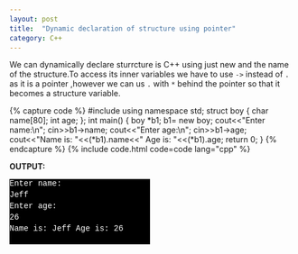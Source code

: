 ```yaml
---
layout: post
title:  "Dynamic declaration of structure using pointer"
category: C++
---
```


We can dynamically declare sturrcture is C++ using just new and the name of the structure.To access its inner variables we have to use `->` instead of `.` as it is a pointer ,however we can us `.` with `*` behind the pointer so that  it becomes a structure variable.

{% capture code %}
#include<iostream>
using namespace std;
struct boy
{
    char name[80];
    int age;
};
int main()
{
    boy *b1;
    b1= new boy;
    cout<<"Enter name:\n";
    cin>>b1->name;
    cout<<"Enter age:\n";
    cin>>b1->age;
    cout<<"Name is: "<<(*b1).name<<" Age is: "<<(*b1).age;
    return 0;
} 
{% endcapture %}
{% include code.html code=code lang="cpp" %}

**OUTPUT:**

![output](/assets/Dynamic-declaration-of-structure-using-pointer.png)
